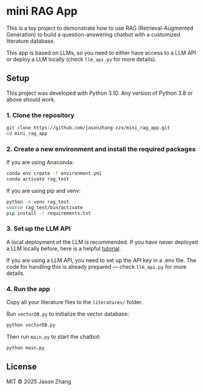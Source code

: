 # mini RAG App

This is a toy project to demonstrate how to use RAG (Retrieval-Augmented Generation) to build a question-answering chatbot with a customized literature database.

This app is based on LLMs, so you need to either have access to a LLM API or deploy a LLM locally (check `llm_api.py` for more details).

## Setup

This project was developed with Python 3.10. Any version of Python 3.8 or above should work.

### 1. Clone the repository

```bash
git clone https://github.com/jasonzhang-zzx/mini_rag_app.git
cd mini_rag_app
```
### 2. Create a new environment and install the required packages
If you are using Anaconda:

```bash
conda env create -f environment.yml
conda activate rag_test
```
If you are using pip and venv:

```bash
python -m venv rag_test
source rag_test/bin/activate
pip install -r requirements.txt
```
### 3. Set up the LLM API
A local deployment of the LLM is recommended. If you have never deployed a LLM locally before, here is a helpful  [tutorial](https://www.machinelearningplus.com/gen-ai/ollama-tutorial-your-guide-to-running-llms-locally/).

If you are using a LLM API, you need to set up the API key in a .env file. The code for handling this is already prepared — check `llm_api.py` for more details.

### 4. Run the app
Copy all your literature files to the `literatures/` folder.

Run `vectorDB.py` to initialize the vector database:

```bash
python vectorDB.py
```
Then run `main.py` to start the chatbot:

```bash
python main.py
```


## License
MIT © 2025 Jason Zhang